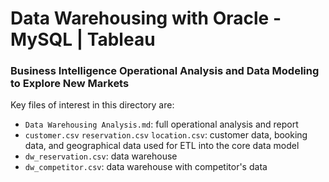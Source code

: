 # Data Warehousing with Oracle - MySQL | Tableau 
### Business Intelligence Operational Analysis and Data Modeling to Explore New Markets
Key files of interest in this directory are:

* `Data Warehousing Analysis.md`: full operational analysis and report
* `customer.csv` `reservation.csv` `location.csv`: customer data, booking data, and geographical data used for ETL into the core data model
* `dw_reservation.csv`: data warehouse
*  `dw_competitor.csv`: data warehouse with competitor's data 
